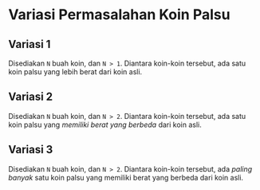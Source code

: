 # Variasi Permasalahan Koin Palsu

## Variasi 1

Disediakan `N` buah koin, dan `N > 1`. Diantara koin-koin tersebut, ada satu koin palsu yang lebih berat dari koin asli.

## Variasi 2

Disediakan `N` buah koin, dan `N > 2`. Diantara koin-koin tersebut, ada satu koin palsu yang *memiliki berat yang berbeda* dari koin asli.

## Variasi 3

Disediakan `N` buah koin, dan `N > 2`. Diantara koin-koin tersebut, ada *paling banyak* satu koin palsu yang memiliki berat yang berbeda dari koin asli.
